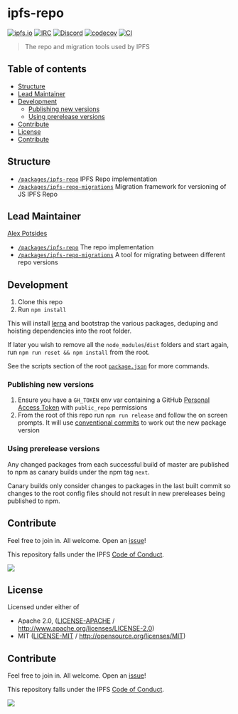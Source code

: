 # ipfs-repo <!-- omit in toc -->

[![ipfs.io](https://img.shields.io/badge/project-IPFS-blue.svg?style=flat-square)](http://ipfs.io)
[![IRC](https://img.shields.io/badge/freenode-%23ipfs-blue.svg?style=flat-square)](http://webchat.freenode.net/?channels=%23ipfs)
[![Discord](https://img.shields.io/discord/806902334369824788?style=flat-square)](https://discord.gg/ipfs)
[![codecov](https://img.shields.io/codecov/c/github/ipfs/js-ipfs-repo.svg?style=flat-square)](https://codecov.io/gh/ipfs/js-ipfs-repo)
[![CI](https://img.shields.io/github/workflow/status/ipfs/js-ipfs-repo/test%20&%20maybe%20release/master?style=flat-square)](https://github.com/ipfs/js-ipfs-repo/actions/workflows/js-test-and-release.yml)

> The repo and migration tools used by IPFS

## Table of contents <!-- omit in toc -->

- [Structure](#structure)
- [Lead Maintainer <!-- omit in toc -->](#lead-maintainer----omit-in-toc---)
- [Development](#development)
  - [Publishing new versions](#publishing-new-versions)
  - [Using prerelease versions](#using-prerelease-versions)
- [Contribute](#contribute)
- [License](#license)
- [Contribute](#contribute-1)

## Structure

- [`/packages/ipfs-repo`](./packages/ipfs-repo) IPFS Repo implementation
- [`/packages/ipfs-repo-migrations`](./packages/ipfs-repo-migrations) Migration framework for versioning of JS IPFS Repo

## Lead Maintainer <!-- omit in toc -->

[Alex Potsides](https://github.com/achingbrain)

- [`/packages/ipfs-repo`](./packages/ipfs-repo) The repo implementation
- [`/packages/ipfs-repo-migrations`](./packages/ipfs-urepo-migrations) A tool for migrating between different repo versions

## Development

1. Clone this repo
2. Run `npm install`

This will install [lerna](https://www.npmjs.com/package/lerna) and bootstrap the various packages, deduping and hoisting dependencies into the root folder.

If later you wish to remove all the `node_modules`/`dist` folders and start again, run `npm run reset && npm install` from the root.

See the scripts section of the root [`package.json`](./package.json) for more commands.

### Publishing new versions

1. Ensure you have a `GH_TOKEN` env var containing a GitHub [Personal Access Token](https://github.com/settings/tokens) with `public_repo` permissions
2. From the root of this repo run `npm run release` and follow the on screen prompts.  It will use [conventional commits](https://www.conventionalcommits.org) to work out the new package version

### Using prerelease versions

Any changed packages from each successful build of master are published to npm as canary builds under the npm tag `next`.

Canary builds only consider changes to packages in the last built commit so changes to the root config files should not result in new prereleases being published to npm.

## Contribute

Feel free to join in. All welcome. Open an [issue](https://github.com/ipfs/js-ipfs-repo/issues)!

This repository falls under the IPFS [Code of Conduct](https://github.com/ipfs/community/blob/master/code-of-conduct.md).

[![](https://cdn.rawgit.com/jbenet/contribute-ipfs-gif/master/img/contribute.gif)](https://github.com/ipfs/community/blob/master/CONTRIBUTING.md)

## License

Licensed under either of

- Apache 2.0, ([LICENSE-APACHE](LICENSE-APACHE) / <http://www.apache.org/licenses/LICENSE-2.0>)
- MIT ([LICENSE-MIT](LICENSE-MIT) / <http://opensource.org/licenses/MIT>)

## Contribute

Feel free to join in. All welcome. Open an [issue](https://github.com/ipfs/js-ipfs-unixfs-importer/issues)!

This repository falls under the IPFS [Code of Conduct](https://github.com/ipfs/community/blob/master/code-of-conduct.md).

[![](https://cdn.rawgit.com/jbenet/contribute-ipfs-gif/master/img/contribute.gif)](https://github.com/ipfs/community/blob/master/CONTRIBUTING.md)

